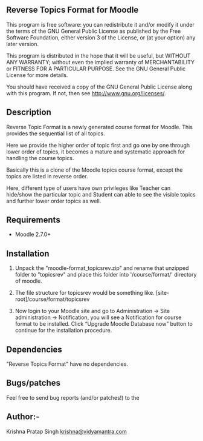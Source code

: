 ﻿Reverse Topics Format for Moodle
---------------------------------------

This program is free software: you can redistribute it and/or modify it
under the terms of the GNU General Public License as published by the Free
Software Foundation, either version 3 of the License, or (at your option)
any later version.

This program is distributed in the hope that it will be useful, but WITHOUT
ANY WARRANTY; without even the implied warranty of MERCHANTABILITY or
FITNESS FOR A PARTICULAR PURPOSE.  See the GNU General Public License for
more details.

You should have received a copy of the GNU General Public License along with this program.  If not, then see <http://www.gnu.org/licenses/>.


Description
------------

Reverse Topic Format is a newly generated course format for Moodle. This provides the sequential list of all topics. 

Here we provide the higher order of topic first and go one by one through lower order of topics, it becomes a mature and systematic approach for handling the course topics.

Basically this is a clone of the Moodle topics course format, except the topics are listed in reverse order.

Here, different type of users have own privileges like Teacher can hide/show the particular topic and Student can able to see the visible topics and further lower order topics as well. 



Requirements
-------------

* Moodle 2.7.0+


Installation
-------------

1. Unpack the "moodle-format_topicsrev.zip" and rename that unzipped folder to "topicsrev" and place this folder into '/course/format/' directory of moodle.
   
2. The file structure for topicsrev would be something like. 
	[site-root]/course/format/topicsrev

3. Now login to your Moodle site and go to Administration -> Site administration -> Notification, you will see a Notification for course format to be installed. Click “Upgrade Moodle Database now” button to continue for the installation procedure.    


Dependencies
--------------
  "Reverse Topics Format" have no dependencies.


Bugs/patches
-------------

Feel free to send bug reports (and/or patches!) to the 


Author:-
-------------

Krishna Pratap Singh <krishna@vidyamantra.com>

